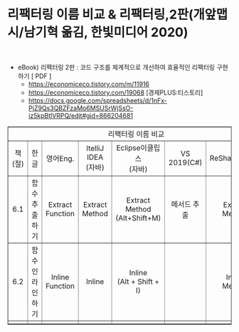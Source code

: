 # 리팩터링 이름 비교 & 리팩터링,2판(개앞맵시/남기혁 옮김, 한빛미디어 2020)

<br>

- eBook) 리팩터링 2판 : 코드 구조를 체계적으로 개선하여 효율적인 리팩터링 구현하기 [ PDF ]
  - https://economiceco.tistory.com/m/11916
  - https://economiceco.tistory.com/19068 [경제PLUS:티스토리]
  - https://docs.google.com/spreadsheets/d/1nFx-PjZ9Qs3QBZFzaMo6MSUSrWjSsO-iz5kpBtlVRPQ/edit#gid=866204681
  
<table border="1">
    <tr>
    <td colspan="7" align="center">리팩터링 이름 비교</td>
    </tr>
    <tr align="center">
        <td>책(절)</td>
        <td>한글</td>
        <td>영어Eng.</td>
        <td>ItelliJ IDEA<br>(자바)</td>
        <td>Eclipse이클립스<br>(자바)</td>
        <td>VS 2019(C#)</td>
        <td>ReSharper(C#)</td>
    </tr>
    <tr align="center">
        <td>6.1</td>
        <td>함수 추출하기</td>
        <td>Extract<br>Function</td>
        <td>Extract<br>Method</td>
        <td>Extract<br>Method<br>(Alt+Shift+M)</td>
        <td>메서드 추출</td>
        <td>Extract<br>Method</td>
    </tr>
    <tr align="center">
        <td>6.2</td>
        <td>함수 인라인하기</td>
        <td>Inline<br>Function</td>
        <td>Inline</td>
        <td>Inline<br>(Alt + Shift + I)</td>
        <td></td>
        <td>Inline<br>Method</td>
    </tr>
    <tr align="center">
        <td></td>
        <td></td>
        <td></td>
        <td></td>
        <td></td>
        <td></td>
        <td></td>
    </tr>
</table>
